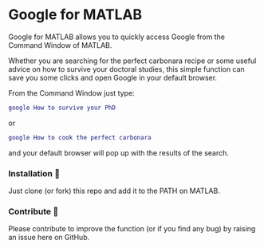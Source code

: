 # Google for MATLAB

Google for MATLAB allows you to quickly access Google from the Command Window of MATLAB.

Whether you are searching for the perfect carbonara recipe or some useful advice on how to survive your doctoral studies, this simple function can save you some clicks and open Google in your default browser.

From the Command Window just type:

```matlab
google How to survive your PhD
```

or

```Matlab
google How to cook the perfect carbonara
```
and your default browser will pop up with the results of the search.

### Installation :floppy_disk:
Just clone (or fork) this repo and add it to the PATH on MATLAB.

### Contribute :pray:
Please contribute to improve the function (or if you find any bug) by raising an issue here on GitHub.

